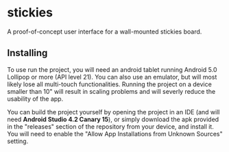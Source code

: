 # stickies
A proof-of-concept user interface for a wall-mounted stickies board.

## Installing
To use run the project, you will need an android tablet running Android 5.0 Lollipop or more (API level 21). You can also use an emulator, but will most likely lose all multi-touch functionalities. Running the project on a device smaller than 10" will result in scaling problems and will severly reduce the usability of the app.

You can build the project yourself by opening the project in an IDE (and will need **Android Studio 4.2 Canary 15**), or simply download the apk provided in the "releases" section of the repository from your device, and install it. You will need to enable the "Allow App Installations from Unknown Sources" setting.
